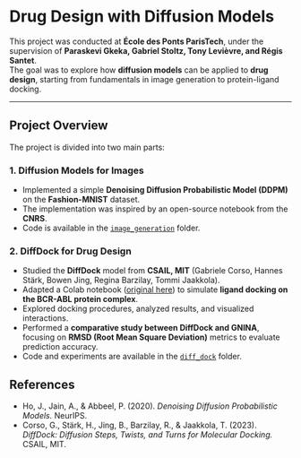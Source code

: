 # Drug Design with Diffusion Models

This project was conducted at **École des Ponts ParisTech**, under the supervision of **Paraskevi Gkeka, Gabriel Stoltz, Tony Levièvre, and Régis Santet**.  
The goal was to explore how **diffusion models** can be applied to **drug design**, starting from fundamentals in image generation to protein-ligand docking.

---

## Project Overview

The project is divided into two main parts:

### 1. Diffusion Models for Images
- Implemented a simple **Denoising Diffusion Probabilistic Model (DDPM)** on the **Fashion-MNIST** dataset.  
- The implementation was inspired by an open-source notebook from the **CNRS**.  
- Code is available in the [`image_generation`](./image_generation) folder.

### 2. DiffDock for Drug Design
- Studied the **DiffDock** model from **CSAIL, MIT** (Gabriele Corso, Hannes Stärk, Bowen Jing, Regina Barzilay, Tommi Jaakkola).  
- Adapted a Colab notebook ([original here](https://colab.research.google.com/drive/1CTtUGg05-2MtlWmfJhqzLTtkDDaxCDOQ)) to simulate **ligand docking on the BCR-ABL protein complex**.  
- Explored docking procedures, analyzed results, and visualized interactions.  
- Performed a **comparative study between DiffDock and GNINA**, focusing on **RMSD (Root Mean Square Deviation)** metrics to evaluate prediction accuracy.  
- Code and experiments are available in the [`diff_dock`](./diff_dock) folder.


## References

- Ho, J., Jain, A., & Abbeel, P. (2020). *Denoising Diffusion Probabilistic Models.* NeurIPS.  
- Corso, G., Stärk, H., Jing, B., Barzilay, R., & Jaakkola, T. (2023). *DiffDock: Diffusion Steps, Twists, and Turns for Molecular Docking.* CSAIL, MIT.
